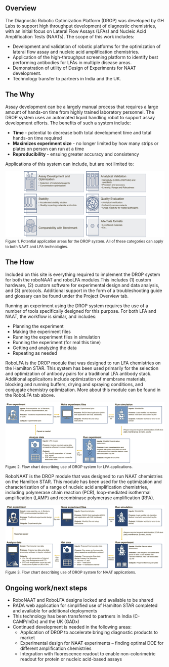 ## Overview

The Diagnostic Robotic Optimization Platform (DROP) was developed by GH Labs to support high throughput development of diagnostic chemistries, with an initial focus on Lateral Flow Assays (LFAs) and Nucleic Acid Amplification Tests (NAATs). The scope of this work includes: 

* Development and validation of robotic platforms for the optimization of lateral flow assay and nucleic acid amplification chemistries. 
* Application of the high-throughput screening platform to identify best performing antibodies for LFAs in multiple disease areas. 
* Demonstration of utility of Design of Experiments for NAAT development. 
* Technology transfer to partners in India and the UK. 

## The Why
Assay development can be a largely manual process that requires a large amount of hands-on time from highly trained laboratory personnel. The DROP system uses an automated liquid handling robot to support assay development efforts. The benefits of such a system include: 

* **Time** - potential to decrease both total development time and total hands-on time required
* **Maximizes experiment size** - no longer limited by how many strips or plates on person can run at a time
* **Reproducibility** - ensuing greater accuracy and consistency

Applications of this system can include, but are not limited to: 

![Diagnostic Robotic Optimization Platform (DROP) Applications](./images/DROP_applications.png)
<small>Figure 1. Potential application areas for the DROP system. All of these categories can apply to both NAAT and LFA technologies. </small>

## The How

Included on this site is everything required to implement the DROP system for both the roboNAAT and roboLFA modules.This includes (1) custom hardware, (2) custom software for experimental design and data analysis, and (3) protocols. Additional support in the form of a troubleshooting guide and glossary can be found under the Project Overview tab. 

Running an experiment using the DROP system requires the use of a number of tools specifically designed for this purpose. For both LFA and NAAT, the workflow is similar, and includes:

+ Planning the experiment 
+ Making the experiment files
+ Running the experiment files in simulation
+ Running the experiment (for real this time)
+ Getting and analyzing the data
+ Repeating as needed

RoboLFA is the DROP module that was designed to run LFA chemistries on the Hamilton STAR. This system has been used primarily for the selection and optimization of antibody pairs for a traditional LFA antibody stack. Additional applicaitons include optimization of membrane materials, blocking and running buffers, drying and spraying conditions, and conjugate chemistry optimization. More about this module can be found in the RoboLFA tab above. 

![Diagnostic Robotic Optimization Platform (DROP) for LFA](./images/DROP_LFA_Flowchart.png)
<small>Figure 2. Flow chart describing use of DROP system for LFA applications. </small>

RoboNAAT is the DROP module that was designed to run NAAT chemistries on the Hamilton STAR. This module has been used for the optimization and characterization of a range of nucleic acid amplification chemistries, including polymerase chain reaction (PCR), loop-mediated isothermal amplification (LAMP) and recombinase polymerase amplification (RPA). 

![Diagnostic Robotic Optimization Platform (DROP) for NAAT](./images/DROP_NAAT_Flowchart.png)
<small>Figure 3. Flow chart describing use of DROP system for NAAT applications. </small>



## Ongoing work/next steps

+ RoboNAAT and RoboLFA designs locked and available to be shared 
+ RADA web application for simplified use of Hamilton STAR completed and available for additional deployments
+ This technology has been transferred to partners in India (C-CAMP/InDx) and the UK (GADx) 
+ Continued development is needed in the following areas:
    + Application of DROP to accelerate bringing diagnostic products to market
    + Experimental design for NAAT experiments – finding optimal DOE for different amplification chemistries 
    + Integration with fluorescence readout to enable non-colorimetric readout for protein or nucleic acid-based assays 
